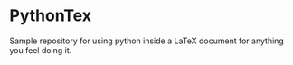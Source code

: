 # PythonTex

Sample repository for using python inside a LaTeX document for anything you feel doing it.
